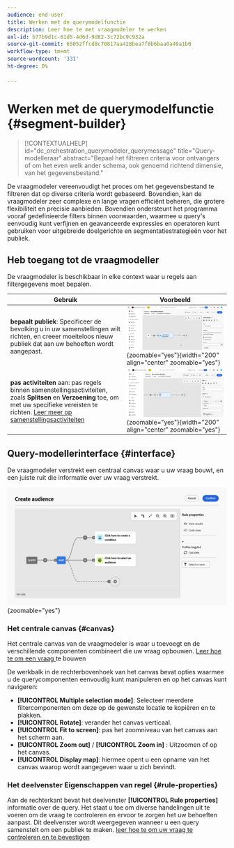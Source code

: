 ```yaml
---
audience: end-user
title: Werken met de querymodelfunctie
description: Leer hoe te met vraagmodeler te werken
exl-id: b77b9d1c-61d5-4d6d-9d82-3c72bc9c932a
source-git-commit: 65052ffcd8c70817aa428bea7f8b6baa0a49a1b0
workflow-type: tm+mt
source-wordcount: '331'
ht-degree: 0%

---
```


# Werken met de querymodelfunctie {#segment-builder}

>[!CONTEXTUALHELP]
>id="dc_orchestration_querymodeler_querymessage"
>title="Query-modelleraar"
>abstract="Bepaal het filtreren criteria voor ontvangers of om het even welk ander schema, ook genoemd richtend dimensie, van het gegevensbestand."

De vraagmodeler vereenvoudigt het proces om het gegevensbestand te filtreren dat op diverse criteria wordt gebaseerd. Bovendien, kan de vraagmodeler zeer complexe en lange vragen efficiënt beheren, die grotere flexibiliteit en precisie aanbieden. Bovendien ondersteunt het programma vooraf gedefinieerde filters binnen voorwaarden, waarmee u query&#39;s eenvoudig kunt verfijnen en geavanceerde expressies en operatoren kunt gebruiken voor uitgebreide doelgerichte en segmentatiestrategieën voor het publiek.

## Heb toegang tot de vraagmodeller

De vraagmodeler is beschikbaar in elke context waar u regels aan filtergegevens moet bepalen.

| Gebruik | Voorbeeld |
|  ---  |  ---  |
| **bepaalt publiek**: Specificeer de bevolking u in uw samenstellingen wilt richten, en creeer moeiteloos nieuw publiek dat aan uw behoeften wordt aangepast. | ![](assets/access-audience.png){zoomable="yes"}{width="200" align="center" zoomable="yes"} |
| **pas activiteiten** aan: pas regels binnen samenstellingsactiviteiten, zoals **Splitsen** en **Verzoening** toe, om met uw specifieke vereisten te richten. [ Leer meer op samenstellingsactiviteiten ](../compositions/activities/about-activities.md) | ![](assets/access-composition.png){zoomable="yes"}{width="200" align="center" zoomable="yes"} |

## Query-modellerinterface {#interface}

De vraagmodeler verstrekt een centraal canvas waar u uw vraag bouwt, en een juiste ruit die informatie over uw vraag verstrekt.

![](assets/query-interface.png){zoomable="yes"}

### Het centrale canvas {#canvas}

Het centrale canvas van de vraagmodeler is waar u toevoegt en de verschillende componenten combineert die uw vraag opbouwen. [ Leer hoe te om een vraag ](build-query.md) te bouwen

De werkbalk in de rechterbovenhoek van het canvas bevat opties waarmee u de querycomponenten eenvoudig kunt manipuleren en op het canvas kunt navigeren:

* **[!UICONTROL Multiple selection mode]**: Selecteer meerdere filtercomponenten om deze op de gewenste locatie te kopiëren en te plakken.
* **[!UICONTROL Rotate]**: verander het canvas verticaal.
* **[!UICONTROL Fit to screen]**: pas het zoomniveau van het canvas aan het scherm aan.
* **[!UICONTROL Zoom out]** / **[!UICONTROL Zoom in]** : Uitzoomen of op het canvas.
* **[!UICONTROL Display map]**: hiermee opent u een opname van het canvas waarop wordt aangegeven waar u zich bevindt.

### Het deelvenster Eigenschappen van regel {#rule-properties}

Aan de rechterkant bevat het deelvenster **[!UICONTROL Rule properties]** informatie over de query. Het staat u toe om diverse handelingen uit te voeren om de vraag te controleren en ervoor te zorgen het uw behoeften aanpast. Dit deelvenster wordt weergegeven wanneer u een query samenstelt om een publiek te maken. [ leer hoe te om uw vraag te controleren en te bevestigen ](build-query.md#check-and-validate-your-query)
